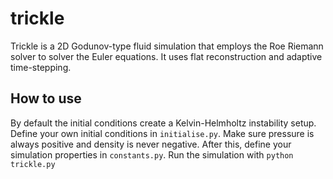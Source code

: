 # trickle
Trickle is a 2D Godunov-type fluid simulation that employs the Roe Riemann solver to solver the Euler equations. It uses flat reconstruction and adaptive time-stepping.

## How to use
By default the initial conditions create a Kelvin-Helmholtz instability setup. Define your own initial conditions in `initialise.py`. Make sure pressure is always positive and density is never negative.  After this, define your simulation properties in `constants.py`. Run the simulation with `python trickle.py`
